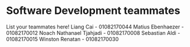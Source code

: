 # Software Development teammates

List your teammates here!
Liang Cai - 01082170044
Matius Ebenhaezer - 01082170012
Noach Nathanael Tjahjadi - 01082170008
Sebastian Aldi - 01082170015
Winston Renatan - 01082170030
